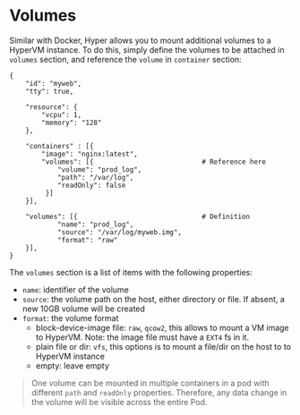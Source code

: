 # Volumes

Similar with Docker, Hyper allows you to mount additional volumes to a HyperVM instance. To do this, simply define the volumes to be attached in `volumes` section, and reference the `volume` in `container` section:

    {
        "id": "myweb",
        "tty": true,

        "resource": {
            "vcpu": 1,
            "memory": "128"
        },

        "containers" : [{
            "image": "nginx:latest",
            "volumes": [{                           # Reference here
                "volume": "prod_log",
                "path": "/var/log",
                "readOnly": false
             }]
        }],

    	"volumes": [{                               # Definition
                "name": "prod_log",
                "source": "/var/log/myweb.img",
                "format": "raw"
    	}],
    }


The `volumes` section is a list of items with the following properties:

- `name`: identifier of the volume
- `source`: the volume path on the host, either directory or file. If absent, a new 10GB volume will be created
- `format`: the volume format
  - block-device-image file: `raw`, `qcow2`, this allows to mount a VM image to HyperVM. Note: the image file must have a `EXT4` fs in it.
  - plain file or dir: `vfs`, this options is to mount a file/dir on the host to to HyperVM instance
  - empty: leave empty

> One volume can be mounted in multiple containers in a pod with different `path` and `readOnly` properties. Therefore, any data change in the volume will be visible across the entire Pod.

